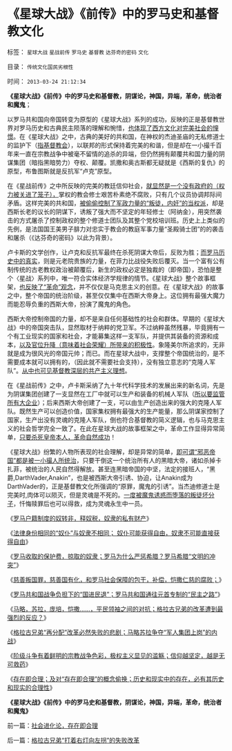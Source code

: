 # 《星球大战》《前传》中的罗马史和基督教文化

标签： `星球大战` `星战前传` `罗马史` `基督教` `达芬奇的密码` `文化` 

目录： `传统文化国民劣根性`

时间： `2013-03-24 21:12:34`

**《星球大战》《前传》中的罗马史和基督教，阴谋论，神国，异端，革命，统治者和魔鬼**；

以罗马共和国向帝国转变为原型的《星球大战》系列的成功，反映的正是基督教世界对罗马历史和古典民主陨落的理解和惋惜，[也体现了西方文化对完美社会的憧憬](../../../2012/5/30/警惕基督教等信仰好心办坏事；.md)。在《星球大战》之中，古典的美好的共和国，在神权的杰迪圣庙的无私修道士的监护下（[指基督教会](../../../2012/2/5/欧洲经济发展了，欧洲公众却怀念中世纪了.md)），以联邦的形式保持着完美的和谐，但是却在一小撮千百年来一直在宗教战争中被毫不留情的追杀的异端，但仍然拥有颠覆共和国力量的阴谋集团（暗指黑暗势力）夺权、颠覆。凯撒和奥古斯都无疑就是《西斯的复仇》的原型，布鲁图斯就是反抗军“卢克”原型。

在《星战前传》之中所反映的完美的教廷信仰社会，[就显然是一个没有政府的（权力被关进了笼子），](../../../2012/6/16/世袭君主制是民主集中的逻辑必然；关住权力的“笼子”是什么？.md)掌权的教会修士艰苦朴素绝不腐败，只有几个议员协调邦际间矛盾。这样完美的共和国，[被偷偷控制了军政力量的“叛徒，内奸”的当权派](../../../2012/2/19/革命必须模糊，阴谋论必不可少；货币战争和转基因.md)，却是西斯长老的议长的阴谋下，诱叛了强大而不坚定的年轻修士（阿纳金），用突然袭击的方式屠杀了控制政权的整个修道士团队及其整个党校培训班。历史上上类似的先例，是法国国王美男子腓力对忠实于教会的教庭军事力量“圣殿骑士团”的的袭击和屠杀（《达芬奇的密码》以此为背景）。

卢卡斯的文学创作，让卢克和反抗军最终在杀死阴谋大帝后，反败为胜；[而罗马历史中的真实](../../../2013/3/22/格拉古兄弟的改革为什么遭到最强烈的反击？.md)，则是元老院贵族的力量，在菲力比战役失败后覆灭。当一个富有公有制传统的古老教权政治被颠覆后，新生的政权必定是独裁的（即帝国），恐怕是整个〈星战〉系列中，唯一符合实体经济学规律的情节。《星球大战》整个故事框架，[也反映了“革命”观念](../../../2013/3/1/革命本身可以成为旧制度的卫道；.md)，并不仅仅是马克思主义的创意。在《星球大战》的故事之中，整个帝国的统治阶级，甚至仅仅集中在西斯大帝身上。这位拥有最强大魔力而能忍辱负重的西斯大帝，扮演了魔鬼的角色。

西斯大帝控制帝国的力量，却不是来自任何基础性的社会和群体。早期的《星球大战》中的帝国突击队，显然取材于纳粹的党卫军。不过纳粹虽然残暴，毕竟拥有一个有工业现实的国家和社会，才能募集这样一支军队，并提供其装备的资源和成本，[以及官位升降（意味着社会荣耀）所带来的积极性](../../../2011/7/25/维系奴隶社会的方法是“等级升降”；.md)。象隆美尔所追求的，无非就是成为很风光的帝国元帅；而已。而在星球大战中，支撑整个帝国统治的，是不需要成本就可以拥有的，（因此就不需要社会支持），没有独立意志的“克隆人军队”。[从中也可见基督教深层的共产主义理想](../../../2010/6/7/《资本论》错在“生产创造价值”.md)。

在《星战前传》之中，卢卡斯采纳了九十年代科学技术的发展出来的新名词，先是为阴谋集团创建了一支显然在工厂中就可以生产和装备的机械人军队（[所以要监管所有大企业](../../../2012/11/11/美国企业托拉斯化的原因，动力，效果，和《反托拉斯法》.md)）；后来西斯大帝创建了一支，可以由生产创造出来的强大的克隆人军队。既然生产可以创造价值，国家集权拥有最强大的生产能量，那么阴谋家控制了国家，生产出没有灵魂的克隆人军队，倒也符合基督教的简义逻辑，也与马克思主义的社会哲学完全一致了。在此在星球大战的故事框架之中，革命工作显得异常简单，[只要杀死皇帝本人，革命自然成功](../../../2013/2/1/民主的死敌是民粹，不是统治者.md)！

《星球大战》纷繁的人物所表现的社会理解，却是异常的简单，[即可谓“邪恶帝国”都是被一小撮人所统治](../../../2013/1/25/别人的革命，不是我们的革命，可能是革我们的命！.md)，只要干倒这一个统治所有人的黑暗大帝，诸如杀掉卡扎菲，被统治的人民自然得解放。甚至连黑暗帝国的中坚，法定的接班人，“黑爵,DarthVader,Anakin”，也是被西斯大帝引诱、协迫，让Anakin成为DarthVader的，正是基督教文化所强调的“原罪，魔鬼的引诱”。当杰迪修道士是完美时,肉体可以陨灭，但是灵魂是不死的。[一度被魔鬼诱惑而堕落的叛徒坏分子](../../../2010/11/26/魔鬼干嘛躲进地狱？Theodosio发动基督教文化大革命.md)，忏悔赎罪后也可以得救，成为灵魂永生中一员。

《[罗马户籍制度的奴转非，释奴税，奴隶的私有财产](../../../2013/3/20/罗马户籍制度的奴转非，释奴税，奴隶的私有财产.md)》

《[法律身份相同的“奴仆”与奴隶不相同； 奴仆可能获得自由，奴隶不可能直接获得自由](../../../2013/3/21/罗马体制类似斯巴达，但没有被剥削的奴隶阶层.md)》

《[罗马收取的保护费，掠取的奴隶；罗马为什么严惩希腊？罗马希腊“文明的冲突”](../../../2013/3/21/罗马为什么严惩希腊？收保护费，和掠取奴隶.md)》

《[慈善叛国罪，慈善国有化，和罗马社会保障的包干，补偿，恺撒仁慈的腐败；](../../../2013/3/21/罗马的慈善叛国罪，慈善国有化和社会保障，恺撒仁慈的腐败.md)》

《[罗马共和国战争负担下的“国进民退”；罗马共和国通往元首专制的“民主之路”](../../../2013/3/22/罗马战争负担下的“国进民退”,通往元首专制的“民主之路”.md)》

《[马略，苏拉，庞培，恺撒……，平民领袖之间的对抗；格拉古兄弟的改革遭到最强烈的反应？](../../../2013/3/22/格拉古兄弟的改革为什么遭到最强烈的反击？.md)》

《[格拉古兄弟“再分配”改革必然失败的悲剧；马略苏拉争夺“军人集团上岗”的内战](../../../2013/3/23/格拉古兄弟“再分配”改革必然失败的悲剧.md)》

《[阶级斗争有着鲜明的宗教战争色彩，极权主义显见的滥觞；信仰越坚定，越是无可救药](../../../2013/3/23/信仰越坚定，越是无可救药；.md)》

《[存在即合理；及对“存在即合理”的概念偷换；历史和现实中的存在，必有其历史和现实的合理性](../../../2013/3/23/社会进化论，存在即合理.md)》

**《星球大战》《前传》中的罗马史和基督教，阴谋论，神国，异端，革命，统治者和魔鬼》**



前一篇：[社会进化论，存在即合理](../../../2013/3/23/社会进化论，存在即合理.md)

后一篇：[格拉古兄弟“打着右灯向左拐”的失败改革](../../../2013/3/24/格拉古兄弟“打着右灯向左拐”的失败改革.md)